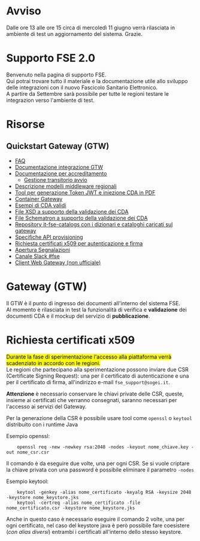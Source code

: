 # Avviso
Dalle ore 13 alle ore 15 circa di mercoledì 11 giugno verrà rilasciata in ambiente di test un aggiornamento del sistema. 
Grazie.

# Supporto FSE 2.0

Benvenuto nella pagina di supporto FSE.  
Qui potrai trovare tutto il materiale e la documentazione utile allo sviluppo delle integrazioni con il nuovo Fascicolo Sanitario Elettronico.  
A partire da Settembre sarà possibile per tutte le regioni testare le integrazion verso l'ambiente di test.

# Risorse

## Quickstart Gateway (GTW)

* [FAQ](https://github.com/ministero-salute/it-fse-support/tree/main/doc/faq)
* [Documentazione integrazione GTW](https://github.com/ministero-salute/it-fse-support/tree/main/doc/integrazione-gateway)
* [Documentazione per accreditamento](doc/accreditamento)
  * [Gestione transitorio avvio](doc/transitorio)
* [Descrizione modelli middleware regionali](doc/middleware-regionale)
* [Tool per generazione Token JWT e iniezione CDA in PDF](https://github.com/ministero-salute/it-fse-gtw-tools)
* [Container Gateway](https://github.com/ministero-salute/it-fse-gtw-test-container)
* [Esempi di CDA validi](https://github.com/ministero-salute/it-fse-support/tree/main/doc/esempi/CDA)
* [File XSD a supporto della validazione dei CDA](https://github.com/ministero-salute/it-fse-catalogs/tree/main/schema)
* [File Schematron a supporto della validazione dei CDA](https://github.com/ministero-salute/it-fse-catalogs/tree/main/schematron)
* [Repository it-fse-catalogs con i dizionari e cataloghi caricati sul gateway](https://github.com/ministero-salute/it-fse-catalogs/)
* [Specifiche API provisioning](doc/provisioning/)
* [Richiesta certificati x509 per autenticazione e firma](#richiesta-certificati-x509)
* [Apertura Segnalazioni](https://github.com/ministero-salute/it-fse-support/issues)
* [Canale Slack #fse](https://developersitalia.slack.com/archives/C03RDT88FSM)
* [Client Web Gateway (non ufficiale)](https://github.com/zukka77/gtwclient)

# Gateway (GTW)

Il GTW è il punto di ingresso dei documenti all'interno del sistema FSE.  
Al momento è rilasciata in test la funzionalità di verifica e **validazione** dei documenti CDA e il mockup del servizio di **pubblicazione**.

# Richiesta certificati x509

<mark>Durante la fase di sperimentazione l'accesso alla piattaforma verrà scadenziato in accordo con le regioni.</mark>  
Le regioni che partecipano alla sperimentazione possono inviare due CSR (Certificate Signing Request): una per il certificato di autenticazione e una per il certificato di firma, all'indirizzo e-mail `fse_support@sogei.it`.

**Attenzione** è necessario conservare le chiavi private delle CSR, queste, insieme ai certificati che verranno consegnati, saranno necessari per l'accesso ai servizi del Gateway. 

Per la generazione della CSR è possibile usare tool come `openssl` o `keytool` distribuito con i runtime Java

Esempio openssl:

        openssl req -new -newkey rsa:2048 -nodes -keyout nome_chiave.key -out nome_csr.csr

Il comando è da eseguire due volte, una per ogni CSR. Se si vuole criptare la chiave privata con una password è possibile eliminare il parametro `-nodes`

Esempio keytool:

        keytool -genkey -alias nome_certificato -keyalg RSA -keysize 2048 -keystore nome_keystore.jks
        keytool -certreq -alias nome_certificato -file nome_certificato.csr -keystore nome_keystore.jks

Anche in questo caso è necessario eseguire il comando 2 volte, una per ogni certificato, nel caso del keystore java è però possibile fare coesistere (*con alias diversi*) entrambi i certificati all'interno dello stesso keystore.
